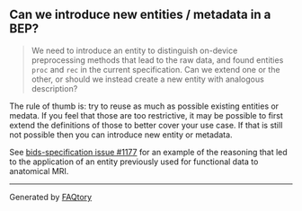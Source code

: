 ## Can we introduce new entities / metadata in a BEP?

> We need to introduce an entity to distinguish on-device preprocessing methods
> that lead to the raw data, and found entities `proc`
and `rec` in the current specification.
> Can we extend one or the other,
> or should we instead create a new entity with analogous description?

The rule of thumb is:
try to reuse as much as possible existing entities or medata.
If you feel that those are too restrictive,
it may be possible to first extend the definitions of those
to better cover your use case.
If that is still not possible then you can introduce new entity or metadata.

See
[bids-specification issue #1177](https://github.com/bids-standard/bids-specification/issues/1177)
for an example of the reasoning that led to the application of an entity
previously used for functional data to anatomical MRI.

<hr>

Generated by [FAQtory](https://github.com/willmcgugan/faqtory)
